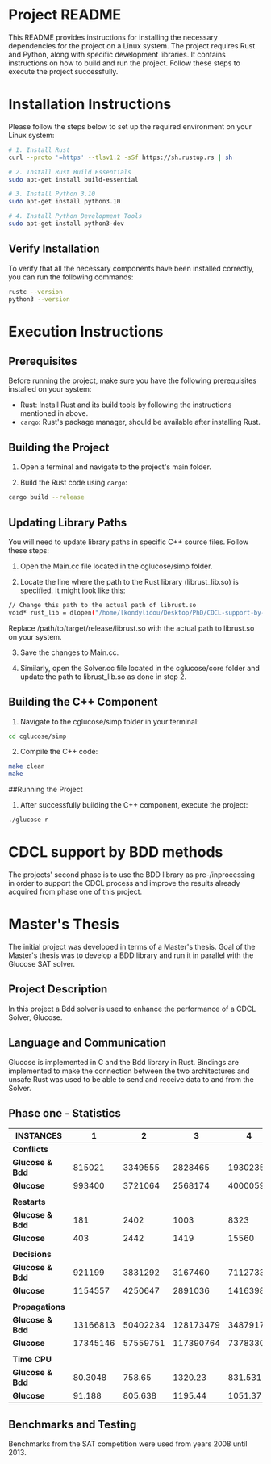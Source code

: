 # Project README

This README provides instructions for installing the necessary dependencies for the project on a Linux system. The project requires Rust and Python, along with specific development libraries. 
It contains instructions on how to build and run the project. Follow these steps to execute the project successfully.

# Installation Instructions

Please follow the steps below to set up the required environment on your Linux system:

```bash
# 1. Install Rust
curl --proto '=https' --tlsv1.2 -sSf https://sh.rustup.rs | sh

# 2. Install Rust Build Essentials
sudo apt-get install build-essential

# 3. Install Python 3.10
sudo apt-get install python3.10

# 4. Install Python Development Tools
sudo apt-get install python3-dev
```

## Verify Installation

To verify that all the necessary components have been installed correctly, you can run the following commands:
```bash
rustc --version
python3 --version
```

# Execution Instructions

## Prerequisites

Before running the project, make sure you have the following prerequisites installed on your system:

- Rust: Install Rust and its build tools by following the instructions mentioned in above.
- `cargo`: Rust's package manager, should be available after installing Rust.

## Building the Project

1. Open a terminal and navigate to the project's main folder.

2. Build the Rust code using `cargo`:

```bash
cargo build --release
```

## Updating Library Paths

You will need to update library paths in specific C++ source files. Follow these steps:

1. Open the Main.cc file located in the cglucose/simp folder.

2. Locate the line where the path to the Rust library (librust_lib.so) is specified. It might look like this:

```bash
// Change this path to the actual path of librust.so
void* rust_lib = dlopen("/home/lkondylidou/Desktop/PhD/CDCL-support-by-BDD-methods/target/release/librust_lib.so", RTLD_LAZY); // Update the path accordingly
```
Replace /path/to/target/release/librust.so with the actual path to librust.so on your system.

3. Save the changes to Main.cc.

4. Similarly, open the Solver.cc file located in the cglucose/core folder and update the path to librust_lib.so as done in step 2.

## Building the C++ Component

1. Navigate to the cglucose/simp folder in your terminal:

```bash
cd cglucose/simp
```

2. Compile the C++ code:

```bash
make clean
make
```

##Running the Project

1. After successfully building the C++ component, execute the project:

```bash
./glucose r
```


# CDCL support by BDD methods
The projects' second phase is to use the BDD library as pre-/inprocessing in order to support the CDCL process and improve the results already acquired from phase one of this project.

# Master's Thesis

The initial project was developed in terms of a Master's thesis. Goal of the Master's thesis was to develop a BDD library and run it in parallel with the Glucose SAT solver. 

## Project Description

In this project a Bdd solver is used to enhance the performance of a CDCL Solver, Glucose.

## Language and Communication

Glucose is implemented in C and the Bdd library in Rust. Bindings are implemented to make the connection between the two architectures and unsafe Rust was used to be able to send and receive data to and from the Solver.

## Phase one - Statistics

| **INSTANCES**     | **1**    | **2**    | **3**     | **4**    | **5**    | **6**    | **7**     | **8**    | **9**   | **10**  | **11**  | **12**   | **13**  | **14**  | **15**  | **16**    | **17**    | **18**    | **19**    | **20**    | **21**     | **22**     |
| ----------------- | -------- | -------- | --------- | -------- | -------- | -------- | --------- | -------- | ------- | ------- | ------- | -------- | ------- | ------- | ------- | --------- | --------- | --------- | --------- | --------- | ---------- | ---------- |
| **Conflicts**     |          |          |           |          |          |          |           |          |         |         |         |          |         |         |         |           |           |           |           |           |            |            |
| **Glucose & Bdd** | 815021   | 3349555  | 2828465   | 1930235  | 2750230  | 2617831  | 868478    | 381915   | 371880  | 108491  | 212508  | 1431773  | 139598  | 66490   | 63138   | 1457250   | 3905203   | 1026505   | 25073     | 2775146   | 1613544    | 5672671    |
| **Glucose**       | 993400   | 3721064  | 2568174   | 4000059  |          |          | 958372    | 436589   | 433332  | 117719  | 262445  |          | 144749  | 73052   | 63959   | 3574234   | 4563188   | 1053133   | 359473    | 3957170   | 1504243    | 8156999    |
|                   |          |          |           |          |          |          |           |          |         |         |         |          |         |         |         |           |           |           |           |           |            |            |
| **Restarts**      |          |          |           |          |          |          |           |          |         |         |         |          |         |         |         |           |           |           |           |           |            |            |
| **Glucose & Bdd** | 181      | 2402     | 1003      | 8323     | 3540     | 3426     | 1848      | 1091     | 450     | 3       | 6       | 2466     | 33      | 240     | 251     | 3569      | 13763     | 1455      | 99        | 5212      | 2903       | 14637      |
| **Glucose**       | 403      | 2442     | 1419      | 15560    |          |          | 1975      | 1363     | 517     | 16      | 44      |          | 38      | 258     | 237     | 11330     | 15610     | 1463      | 1131      | 6871      | 2685       | 25987      |
|                   |          |          |           |          |          |          |           |          |         |         |         |          |         |         |         |           |           |           |           |           |            |            |
| **Decisions**     |          |          |           |          |          |          |           |          |         |         |         |          |         |         |         |           |           |           |           |           |            |            |
| **Glucose & Bdd** | 921199   | 3831292  | 3167460   | 7112733  | 329853   | 3162192  | 996270    | 454538   | 426644  | 124282  | 236851  | 1681017  | 161032  | 140290  | 141812  | 5417599   | 9538999   | 1400259   | 113484    | 3702842   | 2493479    | 8352456    |
| **Glucose**       | 1154557  | 4250647  | 2891036   | 14163981 |          |          | 1046344   | 477882   | 496668  | 134822  | 294032  |          | 167169  | 154852  | 138143  | 8433076   | 9830124   | 1425159   | 1009042   | 5177071   | 2330413    | 10867359   |
|                   |          |          |           |          |          |          |           |          |         |         |         |          |         |         |         |           |           |           |           |           |            |            |
| **Propagations**  |          |          |           |          |          |          |           |          |         |         |         |          |         |         |         |           |           |           |           |           |            |            |
| **Glucose & Bdd** | 13166813 | 50402234 | 128173479 | 34879173 | 73253571 | 72081669 | 216373277 | 89185043 | 6539937 | 4471824 | 3750738 | 31199705 | 5741075 | 2320187 | 2214369 | 136380284 | 233523000 | 232795077 | 10265517  | 545751889 | 2556104275 | 1413781175 |
| **Glucose**       | 17345146 | 57559751 | 117390764 | 73783304 |          |          | 234791125 | 93719721 | 7618381 | 4814367 | 4650756 |          | 5942285 | 2595344 | 2199866 | 211221581 | 287389734 | 246886506 | 152522909 | 790686819 | 2396361500 | 1762124974 |
|                   |          |          |           |          |          |          |           |          |         |         |         |          |         |         |         |           |           |           |           |           |            |            |
| **Time CPU**      |          |          |           |          |          |          |           |          |         |         |         |          |         |         |         |           |           |           |           |           |            |            |
| **Glucose & Bdd** | 80.3048  | 758.65   | 1320.23   | 831.531  | 616.2867 | 513.216  | 363.681   | 111.699  | 108.102 | 6.8004  | 7.5187  | 718.229  | 10.6695 | 2.30239 | 1.99624 | 188.334   | 440.765   | 597.611   | 6.75345   | 453.81    | 973.12     | 680.69     |
| **Glucose**       | 91.188   | 805.638  | 1195.44   | 1051.37  |          |          | 386.621   | 132.908  | 124.701 | 7.53427 | 28.6805 |          | 11.0598 | 2.40416 | 2.05326 | 374.874   | 474.788   | 579.587   | 59.1897   | 825.31    | 832.89     | 790.32     |

## Benchmarks and Testing
Benchmarks from the SAT competition were used from years 2008 until 2013.
